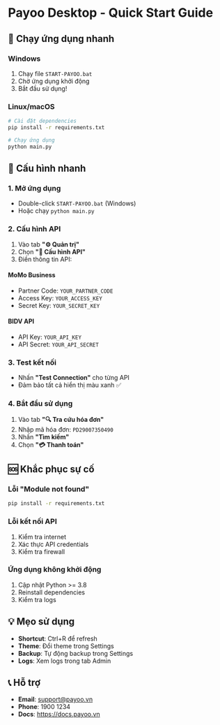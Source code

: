 # Payoo Desktop - Quick Start Guide

## 🚀 Chạy ứng dụng nhanh

### Windows
1. Chạy file `START-PAYOO.bat`
2. Chờ ứng dụng khởi động
3. Bắt đầu sử dụng!

### Linux/macOS
```bash
# Cài đặt dependencies
pip install -r requirements.txt

# Chạy ứng dụng
python main.py
```

## 🔧 Cấu hình nhanh

### 1. Mở ứng dụng
- Double-click `START-PAYOO.bat` (Windows)
- Hoặc chạy `python main.py`

### 2. Cấu hình API
1. Vào tab **"⚙️ Quản trị"**
2. Chọn **"🔑 Cấu hình API"**
3. Điền thông tin API:

#### MoMo Business
- Partner Code: `YOUR_PARTNER_CODE`
- Access Key: `YOUR_ACCESS_KEY`
- Secret Key: `YOUR_SECRET_KEY`

#### BIDV API
- API Key: `YOUR_API_KEY`
- API Secret: `YOUR_API_SECRET`

### 3. Test kết nối
- Nhấn **"Test Connection"** cho từng API
- Đảm bảo tất cả hiển thị màu xanh ✅

### 4. Bắt đầu sử dụng
1. Vào tab **"🔍 Tra cứu hóa đơn"**
2. Nhập mã hóa đơn: `PD29007350490`
3. Nhấn **"Tìm kiếm"**
4. Chọn **"💳 Thanh toán"**

## 🆘 Khắc phục sự cố

### Lỗi "Module not found"
```bash
pip install -r requirements.txt
```

### Lỗi kết nối API
1. Kiểm tra internet
2. Xác thực API credentials
3. Kiểm tra firewall

### Ứng dụng không khởi động
1. Cập nhật Python >= 3.8
2. Reinstall dependencies
3. Kiểm tra logs

## 💡 Mẹo sử dụng

- **Shortcut**: Ctrl+R để refresh
- **Theme**: Đổi theme trong Settings
- **Backup**: Tự động backup trong Settings
- **Logs**: Xem logs trong tab Admin

## 📞 Hỗ trợ

- **Email**: support@payoo.vn
- **Phone**: 1900 1234
- **Docs**: https://docs.payoo.vn